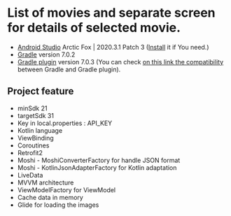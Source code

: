 # List of movies and separate screen for details of selected movie.


* [Android Studio](https://developer.android.com/studio) Arctic Fox | 2020.3.1 Patch 3 ([Install](https://developer.android.com/studio/install) it if You need.)
* [Gradle](https://gradle.org/) version 7.0.2
* [Gradle plugin]() version 7.0.3
(You can check [on this link the compatibility](https://developer.android.com/studio/releases/gradle-plugin.html#updating-gradle) between Gradle and Gradle plugin).

Project feature
---------------
* minSdk 21
* targetSdk 31
* Key in local.properties : API_KEY
* Kotlin language
* ViewBinding
* Coroutines
* Retrofit2
* Moshi - MoshiConverterFactory for handle JSON format
* Moshi - KotlinJsonAdapterFactory for Kotlin adaptation
* LiveData
* MVVM architecture
* ViewModelFactory for ViewModel
* Cache data in memory
* Glide for loading the images